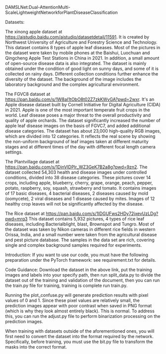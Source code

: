 DAMSLNet:Dual-AttentionMulti-ScaleLightweightNetworkforPlantDiseaseClassification

Datasets:

The xinong apple dataset at https://aistudio.baidu.com/aistudio/datasetdetail/11591.
It is created by Northwest University of Agriculture and Forestry Science and Technology. This dataset contains 8 types of apple leaf diseases. Most of the pictures in the dataset were taken by mobile phones at the Baishui, Luochuan and Qingcheng Apple Test Stations in China in 2021. In addition, a small amount of open-source disease data is also integrated. The dataset is mainly obtained under the condition of good light on sunny days, and some of it is collected on rainy days. Different collection conditions further enhance the diversity of the dataset. The background of the image includes the laboratory background and the complex agricultural environment.

The FGVC8 dataset at https://pan.baidu.com/s/1W8aI1tObO8t02Z7zkKWvGA?pwd=2wxr.
It's an Apple disease dataset built by Cornell Initiative for Digital Agriculture (CIDA) in 2021. Apple is one of the most important temperate fruit crops in the world. Leaf disease poses a major threat to the overall productivity and quality of apple orchards. The dataset significantly increased the number of apple leaf disease images on the basis of FGVC7, and added additional disease categories. The dataset has about 23,000 high-quality RGB images, which are divided into 12 categories. It reflects the real scene by showing the non-uniform background of leaf images taken at different maturity stages and at different times of the day with different focal length camera settings.

The Plantvillage dataset at https://pan.baidu.com/s/1DinVIDPlr_WZ3GeK7B2a8g?pwd=9zn2.
The dataset collected 54,303 health and disease images under controlled conditions, divided into 38 disease categories. These pictures cover 14 crops, including apple, blueberry, cherry, grape, orange, peach, pepper, potato, raspberry, soy, squash, strawberry and tomato. It contains images of 17 basic diseases, 4 bacterial diseases, 2 diseases caused by mold (oomycete), 2 viral diseases and 1 disease caused by mites. Images of 12 healthy crop leaves will not be significantly affected by the disease.

The Rice dataset at https://pan.baidu.com/s/1IDGUFws2HDy72jxevUzLDg?pwd=mrq3
This dataset contains 5,932 pictures, 4 types of rice leaf diseases, including Bacterialblight, blast, Brownspot and Tungro. Most of the dataset was taken by Nikon cameras in different rice fields in western Orissa, India, and a small number were taken from the agricultural disease and pest picture database. The samples in the data set are rich, covering single and complex background samples required for experiments.

Introduction:
If you want to use our code, you must have the following preparation under the PyTorch framework: see requirement.txt for details.

Code Guidance: Download the dataset in the above link, put the training images and labels into your specify path, then run split_data.py to divide the dataset out of the training and validation of the document, then you can run the train.py file for training, training is complete run train.py.

Running the plot_confuse.py will generate prediction results with pixel values of 0 and 1. Since these pixel values are relatively small, the prediction images appear with poor contrast when saved in PNG format (which is why they look almost entirely black). This is normal. To address this, you can run the adjust.py file to perform binarization processing on the prediction images.

When training with datasets outside of the aforementioned ones, you will first need to convert the dataset into the format required by the network. Specifically, before training, you must use the bit.py file to transform the masks into the correct format.
